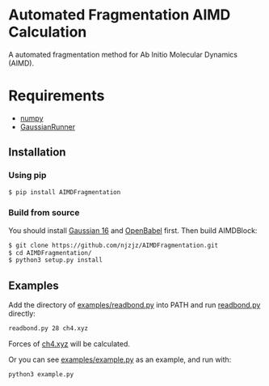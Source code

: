 # Automated Fragmentation AIMD Calculation
A automated fragmentation method for Ab Initio Molecular Dynamics (AIMD).

# Requirements
* [numpy](https://github.com/numpy/numpy)
* [GaussianRunner](https://github.com/njzjz/GaussianRunner)

## Installation
### Using pip
```sh
$ pip install AIMDFragmentation
```
### Build from source
You should install [Gaussian 16](http://gaussian.com/gaussian16/) and [OpenBabel](http://openbabel.org) first. Then build AIMDBlock:
```sh
$ git clone https://github.com/njzjz/AIMDFragmentation.git
$ cd AIMDFragmentation/
$ python3 setup.py install
```
## Examples
Add the directory of [examples/readbond.py](examples/readbond.py) into PATH and run [readbond.py](examples/readbond.py) directly:
```sh
readbond.py 28 ch4.xyz
```
Forces of [ch4.xyz](examples/ch4.xyz) will be calculated.

Or you can see [examples/example.py](examples/example.py) as an example, and run with:
```sh
python3 example.py
```
